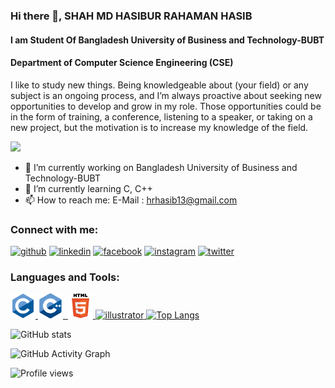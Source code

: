 ### Hi there 👋, SHAH MD HASIBUR RAHAMAN HASIB
#### I am Student Of Bangladesh University of Business and Technology-BUBT 
#### Department of Computer Science Engineering (CSE) 

I like to study new things. Being knowledgeable about (your field) or any subject is an ongoing process, and I’m always proactive about seeking new opportunities to develop and grow in my role. Those opportunities could be in the form of training, a conference, listening to a speaker, or taking on a new project, but the motivation is to increase my knowledge of the field.

  <img src="https://media.giphy.com/media/M9gbBd9nbDrOTu1Mqx/giphy.gif" width="100"/>

- 🔭 I’m currently working on Bangladesh University of Business and Technology-BUBT 
- 🌱 I’m currently learning C, C++ 
- 📫 How to reach me: E-Mail : hrhasib13@gmail.com 

<h3 align="left">Connect with me:</h3>

<p align="left">
  
[<img src='https://cdn.jsdelivr.net/npm/simple-icons@3.0.1/icons/github.svg' alt='github' height='40'>](https://github.com/Hasib355)  [<img src='https://cdn.jsdelivr.net/npm/simple-icons@3.0.1/icons/linkedin.svg' alt='linkedin' height='40'>](https://www.linkedin.com/in/hrhasib1//)  [<img src='https://cdn.jsdelivr.net/npm/simple-icons@3.0.1/icons/facebook.svg' alt='facebook' height='40'>](https://www.facebook.com/hr.hasib10012020)  [<img src='https://cdn.jsdelivr.net/npm/simple-icons@3.0.1/icons/instagram.svg' alt='instagram' height='40'>](https://www.instagram.com/__hr.hasib__?igshid=YmMyMTA2M2Y=/) [<img src='https://cdn.jsdelivr.net/npm/simple-icons@3.0.1/icons/twitter.svg' alt='twitter' height='40'>](https://twitter.com/ShahMdHasiburR)

<h3 align="left">Languages and Tools:</h3>
<p align="left"> <a href="https://www.cprogramming.com/" target="_blank" rel="noreferrer"> <img src="https://raw.githubusercontent.com/devicons/devicon/master/icons/c/c-original.svg" alt="c" width="40" height="40"/> </a> <a href="https://www.w3schools.com/cpp/" target="_blank" rel="noreferrer"> <img src="https://raw.githubusercontent.com/devicons/devicon/master/icons/cplusplus/cplusplus-original.svg" alt="cplusplus" width="40" height="40"/> </a> <a href="https://www.w3schools.com/css/" target="_blank" rel="noreferrer"> <img href="https://www.w3.org/html/" target="_blank" rel="noreferrer"> <img src="https://raw.githubusercontent.com/devicons/devicon/master/icons/html5/html5-original-wordmark.svg" alt="html5" width="40" height="40"/> </a> <a href="https://www.adobe.com/in/products/illustrator.html" target="_blank" rel="noreferrer"> <img src="https://www.vectorlogo.zone/logos/adobe_illustrator/adobe_illustrator-icon.svg" alt="illustrator" width="40" height="40"/> </a> <a 
 

[![Top Langs](https://github-readme-stats.vercel.app/api/top-langs/?username=Hasib355)](https://github.com/anuraghazra/github-readme-stats)

![GitHub stats](https://github-readme-stats.vercel.app/api?username=Hasib355&show_icons=true&count_private=true)  

![GitHub Activity Graph](https://activity-graph.herokuapp.com/graph?username=Hasib355)  

![Profile views](https://gpvc.arturio.dev/Hasib355)  

